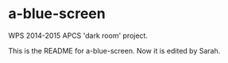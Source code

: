 # a-blue-screen
WPS 2014-2015 APCS 'dark room' project.

This is the README for a-blue-screen. Now it is edited by Sarah.